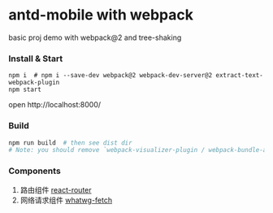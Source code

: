 # antd-mobile with webpack

basic proj demo with webpack@2 and tree-shaking

### Install & Start

```shell
npm i  # npm i --save-dev webpack@2 webpack-dev-server@2 extract-text-webpack-plugin
npm start
```

open http://localhost:8000/

### Build

```sh
npm run build  # then see dist dir
# Note: you should remove `webpack-visualizer-plugin / webpack-bundle-analyzer` code in webpack.config.js file for production environment.
```

### Components
1. 路由组件 [react-router](https://github.com/ReactTraining/react-router)
2. 网络请求组件 [whatwg-fetch](https://github.com/github/fetch)
